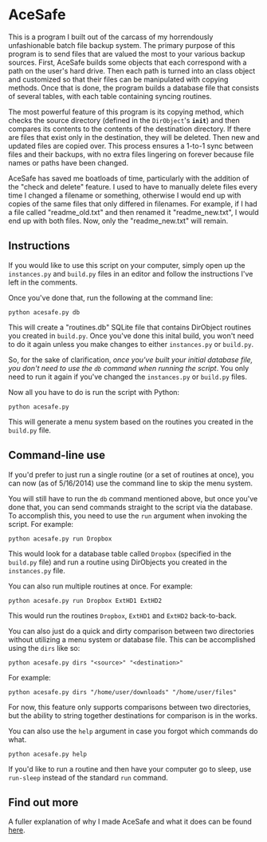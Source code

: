 # AceSafe

This is a program I built out of the carcass of my horrendously unfashionable batch file backup system. The primary purpose of this program is to send files that are valued the most to your various backup sources. First, AceSafe builds some objects that each correspond with a path on the user's hard drive. Then each path is turned into an class object and customized so that their files can be manipulated with copying methods. Once that is done, the program builds a database file that consists of several tables, with each table containing syncing routines.

The most powerful feature of this program is its copying method, which checks the source directory (defined in the <code>DirObject</code>'s <code>__init__</code>) and then compares its contents to the contents of the destination directory. If there are files that exist only in the destination, they will be deleted. Then new and updated files are copied over. This process ensures a 1-to-1 sync between files and their backups, with no extra files lingering on forever because file names or paths have been changed.

AceSafe has saved me boatloads of time, particularly with the addition of the "check and delete" feature. I used to have to manually delete files every time I changed a filename or something, otherwise I would end up with copies of the same files that only differed in filenames. For example, if I had a file called "readme_old.txt" and then renamed it "readme_new.txt", I would end up with both files. Now, only the "readme_new.txt" will remain.

## Instructions

If you would like to use this script on your computer, simply open up the <code>instances.py</code> and <code>build.py</code> files in an editor and follow the instructions I've left in the comments.

Once you've done that, run the following at the command line:

    python acesafe.py db

This will create a "routines.db" SQLite file that contains DirObject routines you created in <code>build.py</code>. Once you've done this inital build, you won't need to do it again unless you make changes to either <code>instances.py</code> or <code>build.py</code>.

So, for the sake of clarification, <i>once you've built your initial database file, you don't need to use the <code>db</code> command when running the script</i>. You only need to run it again if you've changed the <code>instances.py</code> or <code>build.py</code> files.

Now all you have to do is run the script with Python:

    python acesafe.py
    
This will generate a menu system based on the routines you created in the <code>build.py</code> file.
    
## Command-line use

If you'd prefer to just run a single routine (or a set of routines at once), you can now (as of 5/16/2014) use the command line to skip the menu system.

You will still have to run the <code>db</code> command mentioned above, but once you've done that, you can send commands straight to the script via the database. To accomplish this, you need to use the <code>run</code> argument when invoking the script. For example:

    python acesafe.py run Dropbox
    
This would look for a database table called <code>Dropbox</code> (specified in the <code>build.py</code> file) and run a routine using DirObjects you created in the <code>instances.py</code> file.

You can also run multiple routines at once. For example:

    python acesafe.py run Dropbox ExtHD1 ExtHD2
    
This would run the routines <code>Dropbox</code>, <code>ExtHD1</code> and <code>ExtHD2</code> back-to-back.

You can also just do a quick and dirty comparison between two directories without utilizing a menu system or database file. This can be accomplished using the <code>dirs</code> like so:

    python acesafe.py dirs "<source>" "<destination>"

For example:
    
    python acesafe.py dirs "/home/user/downloads" "/home/user/files"
    
For now, this feature only supports comparisons between two directories, but the ability to string together destinations for comparison is in the works.

You can also use the <code>help</code> argument in case you forgot which commands do what.

    python acesafe.py help

If you'd like to run a routine and then have your computer go to sleep, use <code>run-sleep</code> instead of the standard <code>run</code> command.

## Find out more

A fuller explanation of why I made AceSafe and what it does can be found [here][1].


  [1]: http://www.acecodes.net/?p=72